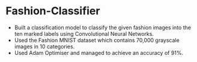 # Fashion-Classifier
- Built a classification model to classify the given fashion images into the ten marked labels using Convolutional Neural Networks.
- Used the Fashion MNIST dataset which contains 70,000 grayscale images in 10 categories.
- Used Adam Optimiser and managed to achieve an accuracy of 91%.
 
